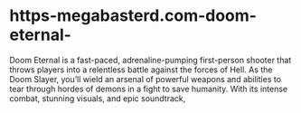 # https-megabasterd.com-doom-eternal-
Doom Eternal is a fast-paced, adrenaline-pumping first-person shooter that throws players into a relentless battle against the forces of Hell. As the Doom Slayer, you’ll wield an arsenal of powerful weapons and abilities to tear through hordes of demons in a fight to save humanity. With its intense combat, stunning visuals, and epic soundtrack,
